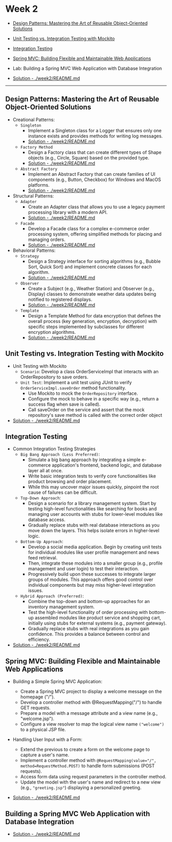 # Week 2
- [Design Patterns: Mastering the Art of Reusable Object-Oriented Solutions](#design-patterns-mastering-the-art-of-reusable-object-oriented-solutions)
- [Unit Testing vs. Integration Testing with Mockito](#unit-testing-vs-integration-testing-with-mockito)
- [Integration Testing](#integration-testing)
- [Spring MVC: Building Flexible and Maintainable Web Applications](#spring-mvc-building-flexible-and-maintainable-web-applications)
- Lab: Building a Spring MVC Web Application with Database Integration

- [Solution - ./week2/README.md ](./week2/README.md)

---

## Design Patterns: Mastering the Art of Reusable Object-Oriented Solutions 
- Creational Patterns:
    - `Singleton`
        - Implement a Singleton class for a Logger that ensures only one instance exists and provides methods for writing log messages.
        - [Solution - ./week2/README.md ](./week2/README.md)
    - `Factory Method`
        - Design a Factory class that can create different types of Shape objects (e.g., Circle, Square) based on the provided type.
        - [Solution - ./week2/README.md ](./week2/README.md)
    - `Abstract Factory`
        - Implement an Abstract Factory that can create families of UI components (e.g., Button, Checkbox) for Windows and MacOS platforms.
        - [Solution - ./week2/README.md ](./week2/README.md)
- Structural Patterns:
    - `Adapter`
        - Create an Adapter class that allows you to use a legacy payment processing library with a modern API.
        - [Solution - ./week2/README.md ](./week2/README.md)
    - `Facade`
        - Develop a Facade class for a complex e-commerce order processing system, offering simplified methods for placing and managing orders.
        - [Solution - ./week2/README.md ](./week2/README.md)
- Behavioral Patterns:
    - `Strategy`
        - Design a Strategy interface for sorting algorithms (e.g., Bubble Sort, Quick Sort) and implement concrete classes for each algorithm.
        - [Solution - ./week2/README.md ](./week2/README.md)
    - `Observer`
        - Create a Subject (e.g., Weather Station) and Observer (e.g., Display) classes to demonstrate weather data updates being notified to registered displays.
        - [Solution - ./week2/README.md ](./week2/README.md)
    - `Template`
        - Design a Template Method for data encryption that defines the overall process (key generation, encryption, decryption) with specific steps implemented by subclasses for different encryption algorithms.
        - [Solution - ./week2/README.md ](./week2/README.md)


## Unit Testing vs. Integration Testing with Mockito
-  Unit Testing with Mockito
    - `Scenario`: Develop a class OrderServiceImpl that interacts with an OrderRepository to save orders.
    - `Unit Test`: Implement a unit test using JUnit to verify `OrderServiceImpl.saveOrder` method functionality.
        - Use Mockito to mock the `OrderRepository` interface.
        - Configure the mock to behave in a specific way (e.g., return a success flag when save is called).
        - Call saveOrder on the service and assert that the mock repository's save method is called with the correct order object
- [Solution - ./week2/README.md ](./week2/README.md)


## Integration Testing
- Common Integration Testing Strategies
    - `Big Bang Approach (Less Preferred)`:
        - Simulate a big bang approach by integrating a simple e-commerce application's frontend, backend logic, and database layer all at once. 
        - Write basic integration tests to verify core functionalities like product browsing and order placement. 
        - While this may uncover major issues quickly, pinpoint the root cause of failures can be difficult.
    - `Top-Down Approach`:
        - Design a scenario for a library management system. Start by testing high-level functionalities like searching for books and managing user accounts with stubs for lower-level modules like database access. 
        - Gradually replace stubs with real database interactions as you move down the layers. This helps isolate errors in higher-level logic.
    - `Bottom-Up Approach`:
        - Develop a social media application. Begin by creating unit tests for individual modules like user profile management and news feed retrieval. 
        - Then, integrate these modules into a smaller group (e.g., profile management and user login) to test their interaction.
        - Progressively build upon these successes to integrate larger groups of modules. This approach offers good control over individual components but may miss higher-level integration issues.
    - `Hybrid Approach (Preferred)`:
        - Combine the top-down and bottom-up approaches for an inventory management system.
        - Test the high-level functionality of order processing with bottom-up assembled modules like product service and shopping cart, initially using stubs for external systems (e.g., payment gateway).
        - Gradually replace stubs with real integrations as you gain confidence. This provides a balance between control and efficiency.
- [Solution - ./week2/README.md ](./week2/README.md)

## Spring MVC: Building Flexible and Maintainable Web Applications
- Building a Simple Spring MVC Application:
    - Create a Spring MVC project to display a welcome message on the homepage ("/").
    - Develop a controller method with @RequestMapping("/") to handle GET requests.
    - Prepare a model with a message attribute and a view name (e.g., "welcome.jsp").
    - Configure a view resolver to map the logical view name `("welcome")` to a physical JSP file.
- Handling User Input with a Form:
    - Extend the previous to create a form on the welcome page to capture a user's name.
    - Implement a controller method with `@RequestMapping(value="/", method=RequestMethod.POST)` to handle form submissions (POST requests).
    - Access form data using request parameters in the controller method.
    - Update the model with the user's name and redirect to a new view (e.g., `"greeting.jsp"`) displaying a personalized greeting.

- [Solution - ./week2/README.md ](./week2/README.md)

## Building a Spring MVC Web Application with Database Integration

- [Solution - ./week2/README.md](./week2/README.md)


